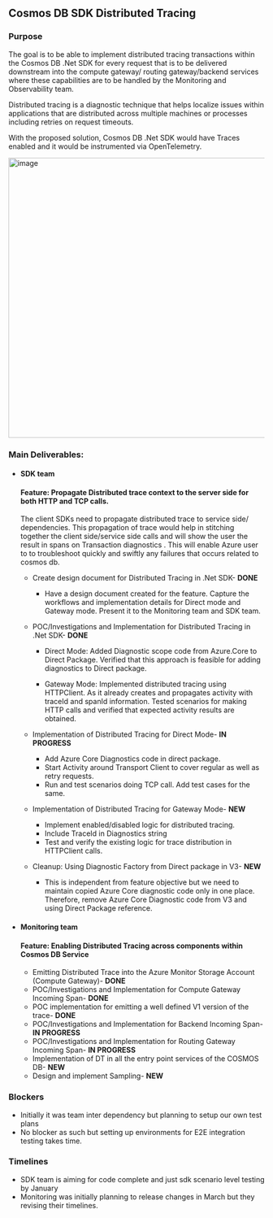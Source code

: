 ## **Cosmos DB SDK Distributed Tracing**
 ### **Purpose**

The goal is to be able to implement distributed tracing transactions within the Cosmos DB .Net SDK for every request that is to be delivered downstream into the compute gateway/ routing gateway/backend services where these capabilities are to be handled by the Monitoring and Observability team. 

Distributed tracing is a diagnostic technique that helps localize issues within applications that are distributed across multiple machines or processes including retries on request timeouts.

With the proposed solution, Cosmos DB .Net SDK would have Traces enabled and it would be instrumented via OpenTelemetry. 

<img width="551" alt="image" src="https://user-images.githubusercontent.com/113193425/199226483-5e12d6d1-5822-4fa0-b635-b1a896d02622.png">

### **Main Deliverables:**


- #### **SDK team**
    #### **Feature**: Propagate Distributed trace context to the server side for both HTTP and TCP calls.
    The client SDKs need to propagate distributed  trace to service side/ dependencies. This propagation of trace would help in stitching together the client side/service side calls and will show the user the result in spans on Transaction diagnostics . This will enable Azure user to to troubleshoot quickly and swiftly any failures that occurs related to cosmos db.
    - Create design document for Distributed Tracing in .Net SDK- **DONE**
        - Have a design document created for the feature. Capture the workflows and implementation details for Direct mode and Gateway mode.
Present it to the Monitoring team and SDK team.
    - POC/Investigations and Implementation for Distributed Tracing in .Net SDK- **DONE**
        - Direct Mode: Added Diagnostic scope code from Azure.Core to Direct Package. Verified that this approach is feasible for adding diagnostics to Direct package.

        - Gateway Mode: Implemented distributed tracing using HTTPClient. As it already creates and propagates activity with traceId and spanId information. 
        Tested scenarios for making HTTP calls and verified that expected activity results are obtained.

    - Implementation of Distributed Tracing for Direct Mode- **IN PROGRESS**
        - Add Azure Core Diagnostics code in direct package.
        - Start Activity around Transport Client to cover regular as well as retry requests.
        - Run and test scenarios doing TCP call. Add test cases for the same.
    - Implementation of Distributed Tracing for Gateway Mode- **NEW**
        - Implement enabled/disabled logic for distributed tracing.
        - Include TraceId in Diagnostics string
        - Test and verify the existing logic for trace distribution in HTTPClient calls.
    - Cleanup: Using Diagnostic Factory from Direct package in V3- **NEW**
        - This is independent from feature objective but we need to maintain copied Azure Core diagnostic code only in one place. Therefore, remove Azure Core Diagnostic code from V3 and using Direct Package reference.


- #### **Monitoring team**
    #### Feature: Enabling Distributed Tracing across components within Cosmos DB Service
    - Emitting Distributed Trace into the Azure Monitor Storage Account (Compute Gateway)- **DONE**
    - POC/Investigations and Implementation for Compute Gateway Incoming Span- **DONE**
    - POC implementation for emitting a well defined V1 version of the trace- **DONE**
    - POC/Investigations and Implementation for Backend Incoming Span- **IN PROGRESS**
    - POC/Investigations and Implementation for Routing Gateway Incoming Span- **IN PROGRESS**
    - Implementation of DT in all the entry point services of the COSMOS DB- **NEW**
    - Design and implement Sampling- **NEW**

### **Blockers**
- Initially it was team inter dependency but planning to setup our own test plans
- No blocker as such but setting up environments for E2E integration testing takes time.

### **Timelines**

- SDK team is aiming for code complete and just sdk scenario level testing by January
- Monitoring was initially planning to release changes in March but they revising their timelines.

